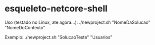 # esqueleto-netcore-shell

Uso (testado no Linux, ate agora...): 
./newproject.sh "NomeDaSolucao" "NomeDoContexto"

Exemplo: 
./newproject.sh "SolucaoTeste" "Usuarios"
